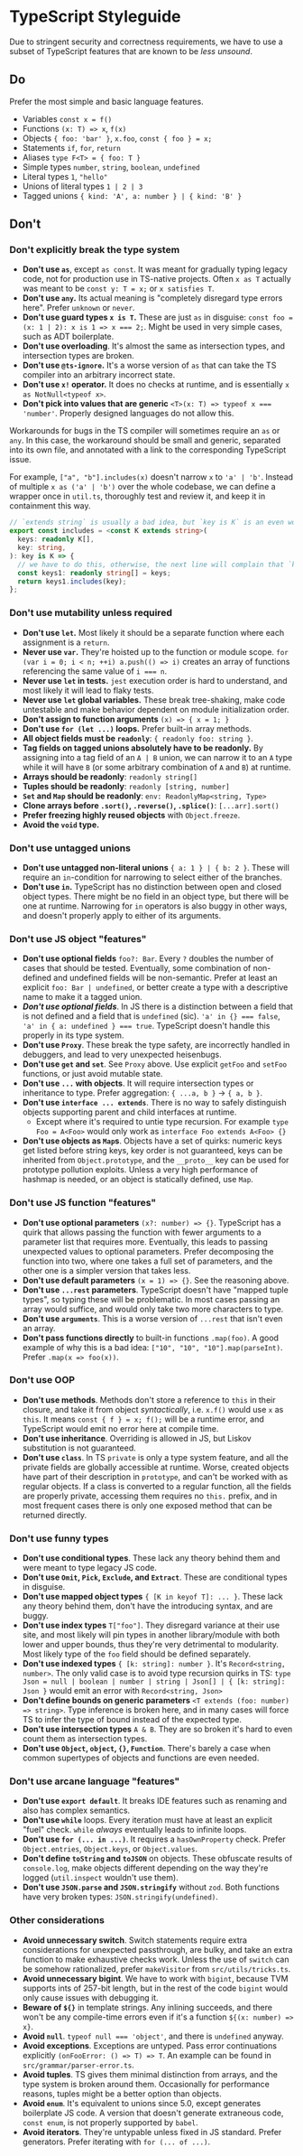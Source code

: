 # TypeScript Styleguide

Due to stringent security and correctness requirements, we have to use a subset of TypeScript features that are known to be _less unsound_.

## Do

Prefer the most simple and basic language features.

- Variables `const x = f()`
- Functions `(x: T) => x`, `f(x)`
- Objects `{ foo: 'bar' }`, `x.foo`, `const { foo } = x;`
- Statements `if`, `for`, `return`
- Aliases `type F<T> = { foo: T }`
- Simple types `number`, `string`, `boolean`, `undefined`
- Literal types `1`, `"hello"`
- Unions of literal types `1 | 2 | 3`
- Tagged unions `{ kind: 'A', a: number } | { kind: 'B' }`

## Don't

### Don't explicitly break the type system

- **Don't use `as`**, except `as const`. It was meant for gradually typing legacy code, not for production use in TS-native projects. Often `x as T` actually was meant to be `const y: T = x;` or `x satisfies T`.
- **Don't use `any`.** Its actual meaning is "completely disregard type errors here". Prefer `unknown` or `never`.
- **Don't use guard types `x is T`.** These are just `as` in disguise: `const foo = (x: 1 | 2): x is 1 => x === 2;`. Might be used in very simple cases, such as ADT boilerplate.
- **Don't use overloading**. It's almost the same as intersection types, and intersection types are broken.
- **Don't use `@ts-ignore`.** It's a worse version of `as` that can take the TS compiler into an arbitrary incorrect state.
- **Don't use `x!` operator.** It does no checks at runtime, and is essentially `x as NotNull<typeof x>`.
- **Don't pick into values that are generic** `<T>(x: T) => typeof x === 'number'`. Properly designed languages do not allow this.

Workarounds for bugs in the TS compiler will sometimes require an `as` or `any`. In this case, the workaround should be small and generic, separated into its own file, and annotated with a link to the corresponding TypeScript issue.

For example, `["a", "b"].includes(x)` doesn't narrow `x` to `'a' | 'b'`. Instead of multiple `x as ('a' | 'b')` over the whole codebase, we can define a wrapper once in `util.ts`, thoroughly test and review it, and keep it in containment this way.

```typescript
// `extends string` is usually a bad idea, but `key is K` is an even worse idea
export const includes = <const K extends string>(
  keys: readonly K[],
  key: string,
): key is K => {
  // we have to do this, otherwise, the next line will complain that `key` isn't `K`
  const keys1: readonly string[] = keys;
  return keys1.includes(key);
};
```

### Don't use mutability unless required

- **Don't use `let`.** Most likely it should be a separate function where each assignment is a `return`.
- **Never use `var`.** They're hoisted up to the function or module scope. `for (var i = 0; i < n; ++i) a.push(() => i)` creates an array of functions referencing the same value of `i === n`.
- **Never use `let` in tests.** `jest` execution order is hard to understand, and most likely it will lead to flaky tests.
- **Never use `let` global variables.** These break tree-shaking, make code untestable and make behavior dependent on module initialization order.
- **Don't assign to function arguments** `(x) => { x = 1; }`
- **Don't use `for (let ...)` loops.** Prefer built-in array methods.
- **All object fields must be `readonly`**: `{ readonly foo: string }`.
- **Tag fields on tagged unions absolutely have to be readonly.** By assigning into a tag field of an `A | B` union, we can narrow it to an `A` type while it will have `B` (or some arbitrary combination of `A` and `B`) at runtime.
- **Arrays should be readonly**: `readonly string[]`
- **Tuples should be readonly**: `readonly [string, number]`
- **`Set` and `Map` should be readonly**: `env: ReadonlyMap<string, Type>`
- **Clone arrays before `.sort()`, `.reverse()`, `.splice()`**: `[...arr].sort()`
- **Prefer freezing highly reused objects** with `Object.freeze`.
- **Avoid the `void` type.**

### Don't use untagged unions

- **Don't use untagged non-literal unions** `{ a: 1 } | { b: 2 }`. These will require an `in`-condition for narrowing to select either of the branches.
- **Don't use `in`.** TypeScript has no distinction between open and closed object types. There might be no field in an object type, but there will be one at runtime. Narrowing for `in` operators is also buggy in other ways, and doesn't properly apply to either of its arguments.

### Don't use JS object "features"

- **Don't use optional fields** `foo?: Bar`. Every `?` doubles the number of cases that should be tested. Eventually, some combination of non-defined and undefined fields will be non-semantic. Prefer at least an explicit `foo: Bar | undefined`, or better create a type with a descriptive name to make it a tagged union.
- _**Don't use optional fields**_. In JS there is a distinction between a field that is not defined and a field that is `undefined` (sic). `'a' in {} === false`, `'a' in { a: undefined } === true`. TypeScript doesn't handle this properly in its type system.
- **Don't use `Proxy`**. These break the type safety, are incorrectly handled in debuggers, and lead to very unexpected heisenbugs.
- **Don't use `get` and `set`**. See `Proxy` above. Use explicit `getFoo` and `setFoo` functions, or just avoid mutable state.
- **Don't use `...` with objects**. It will require intersection types or inheritance to type. Prefer aggregation: `{ ...a, b }` → `{ a, b }`.
- **Don't use `interface ... extends`**. There is no way to safely distinguish objects supporting parent and child interfaces at runtime.
  - Except where it's required to untie type recursion. For example `type Foo = A<Foo>` would only work as `interface Foo extends A<Foo> {}`
- **Don't use objects as `Map`s**. Objects have a set of quirks: numeric keys get listed before string keys, key order is not guaranteed, keys can be inherited from `Object.prototype`, and the `__proto__` key can be used for prototype pollution exploits. Unless a very high performance of hashmap is needed, or an object is statically defined, use `Map`.

### Don't use JS function "features"

- **Don't use optional parameters** `(x?: number) => {}`. TypeScript has a quirk that allows passing the function with fewer arguments to a parameter list that requires more. Eventually, this leads to passing unexpected values to optional parameters. Prefer decomposing the function into two, where one takes a full set of parameters, and the other one is a simpler version that takes less.
- **Don't use default parameters** `(x = 1) => {}`. See the reasoning above.
- **Don't use `...rest` parameters**. TypeScript doesn't have "mapped tuple types", so typing these will be problematic. In most cases passing an array would suffice, and would only take two more characters to type.
- **Don't use `arguments`**. This is a worse version of `...rest` that isn't even an array.
- **Don't pass functions directly** to built-in functions `.map(foo)`. A good example of why this is a bad idea: `["10", "10", "10"].map(parseInt)`. Prefer `.map(x => foo(x))`.

### Don't use OOP

- **Don't use methods**. Methods don't store a reference to `this` in their closure, and take it from object _syntactically_, i.e. `x.f()` would use `x` as `this`. It means `const { f } = x; f();` will be a runtime error, and TypeScript would emit no error here at compile time.
- **Don't use inheritance**. Overriding is allowed in JS, but Liskov substitution is not guaranteed.
- **Don't use `class`**. In TS `private` is only a type system feature, and all the private fields are globally accessible at runtime. Worse, created objects have part of their description in `prototype`, and can't be worked with as regular objects. If a class is converted to a regular function, all the fields are properly private, accessing them requires no `this.` prefix, and in most frequent cases there is only one exposed method that can be returned directly.

### Don't use funny types

- **Don't use conditional types**. These lack any theory behind them and were meant to type legacy JS code.
- **Don't use `Omit`, `Pick`, `Exclude`, and `Extract`**. These are conditional types in disguise.
- **Don't use mapped object types** `{ [K in keyof T]: ... }`. These lack any theory behind them, don't have the introducing syntax, and are buggy.
- **Don't use index types** `T["foo"]`. They disregard variance at their use site, and most likely will pin types in another library/module with both lower and upper bounds, thus they're very detrimental to modularity. Most likely type of the `foo` field should be defined separately.
- **Don't use indexed types** `{ [k: string]: number }`. It's `Record<string, number>`. The only valid case is to avoid type recursion quirks in TS: `type Json = null | boolean | number | string | Json[] | { [k: string]: Json }` would emit an error with `Record<string, Json>`
- **Don't define bounds on generic parameters** `<T extends (foo: number) => string>`. Type inference is broken here, and in many cases will force TS to infer the type of bound instead of the expected type.
- **Don't use intersection types** `A & B`. They are so broken it's hard to even count them as intersection types.
- **Don't use `Object`, `object`, `{}`, `Function`**. There's barely a case when common supertypes of objects and functions are even needed.

### Don't use arcane language "features"

- **Don't use `export default`**. It breaks IDE features such as renaming and also has complex semantics.
- **Don't use `while`** loops. Every iteration must have at least an explicit "fuel" check. `while` _always_ eventually leads to infinite loops.
- **Don't use `for (... in ...)`**. It requires a `hasOwnProperty` check. Prefer `Object.entries`, `Object.keys`, or `Object.values`.
- **Don't define `toString` and `toJSON`** on objects. These obfuscate results of `console.log`, make objects different depending on the way they're logged (`util.inspect` wouldn't use them).
- **Don't use `JSON.parse` and `JSON.stringify`** without `zod`. Both functions have very broken types: `JSON.stringify(undefined)`.

### Other considerations

- **Avoid unnecessary switch**. Switch statements require extra considerations for unexpected passthrough, are bulky, and take an extra function to make exhaustive checks work. Unless the use of `switch` can be somehow rationalized, prefer `makeVisitor` from `src/utils/tricks.ts`.
- **Avoid unnecessary bigint**. We have to work with `bigint`, because TVM supports ints of 257-bit length, but in the rest of the code `bigint` would only cause issues with debugging it.
- **Beware of `${}`** in template strings. Any inlining succeeds, and there won't be any compile-time errors even if it's a function `${(x: number) => x}`.
- **Avoid `null`**. `typeof null === 'object'`, and there is `undefined` anyway.
- **Avoid exceptions**. Exceptions are untyped. Pass error continuations explicitly `(onFooError: () => T) => T`. An example can be found in `src/grammar/parser-error.ts`.
- **Avoid tuples**. TS gives them minimal distinction from arrays, and the type system is broken around them. Occasionally for performance reasons, tuples might be a better option than objects.
- **Avoid `enum`**. It's equivalent to unions since 5.0, except generates boilerplate JS code. A version that doesn't generate extraneous code, `const enum`, is not properly supported by `babel`.
- **Avoid iterators**. They're untypable unless fixed in JS standard. Prefer generators. Prefer iterating with `for (... of ...)`.
